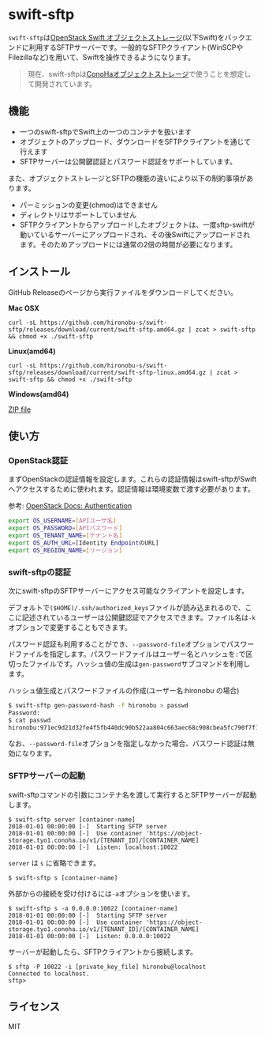 
# swift-sftp

`swift-sftp`は[OpenStack Swift オブジェクトストレージ](https://docs.openstack.org/swift/latest/)(以下Swift)をバックエンドに利用するSFTPサーバーです。一般的なSFTPクライアント(WinSCPやFilezillaなど)を用いて、Swiftを操作できるようになります。

> 現在、swift-sftpは[ConoHaオブジェクトストレージ](https://www.conoha.jp/objectstorage/)で使うことを想定して開発されています。

## 機能

* 一つのswift-sftpでSwift上の一つのコンテナを扱います
* オブジェクトのアップロード、ダウンロードをSFTPクライアントを通じて行えます
* SFTPサーバーは公開鍵認証とパスワード認証をサポートしています。

また、オブジェクトストレージとSFTPの機能の違いにより以下の制約事項があります。

* パーミッションの変更(chmod)はできません
* ディレクトリはサポートしていません
* SFTPクライアントからアップロードしたオブジェクトは、一度sftp-swiftが動いているサーバーにアップロードされ、その後Swiftにアップロードされます。そのためアップロードには通常の2倍の時間が必要になります。

## インストール

GitHub Releaseのページから実行ファイルをダウンロードしてください。

**Mac OSX**

```shell
curl -sL https://github.com/hironobu-s/swift-sftp/releases/download/current/swift-sftp.amd64.gz | zcat > swift-sftp && chmod +x ./swift-sftp
```

**Linux(amd64)**

```shell
curl -sL https://github.com/hironobu-s/swift-sftp/releases/download/current/swift-sftp-linux.amd64.gz | zcat > swift-sftp && chmod +x ./swift-sftp
```

**Windows(amd64)**

[ZIP file](https://github.com/hironobu-s/swift-sftp/releases/download/current/swift-sftp.amd64.zip)


## 使い方

### OpenStack認証

まずOpenStackの認証情報を設定します。これらの認証情報はswift-sftpがSwiftへアクセスするために使われます。認証情報は環境変数で渡す必要があります。

参考: [OpenStack Docs: Authentication](https://docs.openstack.org/python-openstackclient/pike/cli/authentication.html)

```bash
export OS_USERNAME=[APIユーザ名]
export OS_PASSWORD=[APIパスワード]
export OS_TENANT_NAME=[テナント名]
export OS_AUTH_URL=[Identity EndpointのURL]
export OS_REGION_NAME=[リージョン]
```

### swift-sftpの認証

次にswift-sftpのSFTPサーバーにアクセス可能なクライアントを設定します。

デフォルトで`($HOME)/.ssh/authorized_keys`ファイルが読み込まれるので、ここに記述されているユーザーは公開鍵認証でアクセスできます。ファイル名は`-k`オプションで変更することもできます。

パスワード認証も利用することができ、`--password-file`オプションでパスワードファイルを指定します。パスワードファイルはユーザー名とハッシュを`:`で区切ったファイルです。ハッシュ値の生成は`gen-password`サブコマンドを利用します。

ハッシュ値生成とパスワードファイルの作成(ユーザー名:hironobu の場合)

```bash
$ swift-sftp gen-password-hash -f hironobu > passwd
Password:
$ cat passwd
hironobu:971ec9d21d32fe4f5fb440dc90b522aa804c663aec68c908cbea5fc790f7f15d
```

なお、`--password-file`オプションを指定しなかった場合、パスワード認証は無効になります。

### SFTPサーバーの起動

swift-sftpコマンドの引数にコンテナ名を渡して実行するとSFTPサーバーが起動します。

```shell
$ swift-sftp server [container-name]
2018-01-01 00:00:00 [-]  Starting SFTP server
2018-01-01 00:00:00 [-]  Use container 'https://object-storage.tyo1.conoha.io/v1/[TENANT_ID]/[CONTAINER_NAME]
2018-01-01 00:00:00 [-]  Listen: localhost:10022
```

`server` は `s` に省略できます。

```shell
$ swift-sftp s [container-name]
```

外部からの接続を受け付けるには`-a`オプションを使います。

```shell
$ swift-sftp s -a 0.0.0.0:10022 [container-name]
2018-01-01 00:00:00 [-]  Starting SFTP server
2018-01-01 00:00:00 [-]  Use container 'https://object-storage.tyo1.conoha.io/v1/[TENANT_ID]/[CONTAINER_NAME]
2018-01-01 00:00:00 [-]  Listen: 0.0.0.0:10022
```


サーバーが起動したら、SFTPクライアントから接続します。

```shell
$ sftp -P 10022 -i [private_key_file] hironobu@localhost
Connected to localhost.
sftp>
```

## ライセンス

MIT
